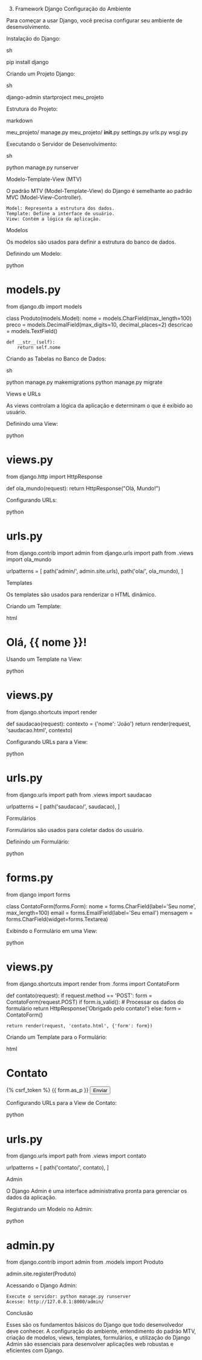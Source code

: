 3. Framework Django
Configuração do Ambiente

Para começar a usar Django, você precisa configurar seu ambiente de desenvolvimento.

Instalação do Django:

sh

pip install django

Criando um Projeto Django:

sh

django-admin startproject meu_projeto

Estrutura do Projeto:

markdown

meu_projeto/
    manage.py
    meu_projeto/
        __init__.py
        settings.py
        urls.py
        wsgi.py

Executando o Servidor de Desenvolvimento:

sh

python manage.py runserver

Modelo-Template-View (MTV)

O padrão MTV (Model-Template-View) do Django é semelhante ao padrão MVC (Model-View-Controller).

    Model: Representa a estrutura dos dados.
    Template: Define a interface de usuário.
    View: Contém a lógica da aplicação.

Modelos

Os modelos são usados para definir a estrutura do banco de dados.

Definindo um Modelo:

python

# models.py
from django.db import models

class Produto(models.Model):
    nome = models.CharField(max_length=100)
    preco = models.DecimalField(max_digits=10, decimal_places=2)
    descricao = models.TextField()

    def __str__(self):
        return self.nome

Criando as Tabelas no Banco de Dados:

sh

python manage.py makemigrations
python manage.py migrate

Views e URLs

As views controlam a lógica da aplicação e determinam o que é exibido ao usuário.

Definindo uma View:

python

# views.py
from django.http import HttpResponse

def ola_mundo(request):
    return HttpResponse("Olá, Mundo!")

Configurando URLs:

python

# urls.py
from django.contrib import admin
from django.urls import path
from .views import ola_mundo

urlpatterns = [
    path('admin/', admin.site.urls),
    path('ola/', ola_mundo),
]

Templates

Os templates são usados para renderizar o HTML dinâmico.

Criando um Template:

html

<!-- templates/saudacao.html -->
<!DOCTYPE html>
<html>
<head>
    <title>Saudação</title>
</head>
<body>
    <h1>Olá, {{ nome }}!</h1>
</body>
</html>

Usando um Template na View:

python

# views.py
from django.shortcuts import render

def saudacao(request):
    contexto = {'nome': 'João'}
    return render(request, 'saudacao.html', contexto)

Configurando URLs para a View:

python

# urls.py
from django.urls import path
from .views import saudacao

urlpatterns = [
    path('saudacao/', saudacao),
]

Formulários

Formulários são usados para coletar dados do usuário.

Definindo um Formulário:

python

# forms.py
from django import forms

class ContatoForm(forms.Form):
    nome = forms.CharField(label='Seu nome', max_length=100)
    email = forms.EmailField(label='Seu email')
    mensagem = forms.CharField(widget=forms.Textarea)

Exibindo o Formulário em uma View:

python

# views.py
from django.shortcuts import render
from .forms import ContatoForm

def contato(request):
    if request.method == 'POST':
        form = ContatoForm(request.POST)
        if form.is_valid():
            # Processar os dados do formulário
            return HttpResponse('Obrigado pelo contato!')
    else:
        form = ContatoForm()

    return render(request, 'contato.html', {'form': form})

Criando um Template para o Formulário:

html

<!-- templates/contato.html -->
<!DOCTYPE html>
<html>
<head>
    <title>Contato</title>
</head>
<body>
    <h1>Contato</h1>
    <form method="post">
        {% csrf_token %}
        {{ form.as_p }}
        <button type="submit">Enviar</button>
    </form>
</body>
</html>

Configurando URLs para a View de Contato:

python

# urls.py
from django.urls import path
from .views import contato

urlpatterns = [
    path('contato/', contato),
]

Admin

O Django Admin é uma interface administrativa pronta para gerenciar os dados da aplicação.

Registrando um Modelo no Admin:

python

# admin.py
from django.contrib import admin
from .models import Produto

admin.site.register(Produto)

Acessando o Django Admin:

    Execute o servidor: python manage.py runserver
    Acesse: http://127.0.0.1:8000/admin/

Conclusão

Esses são os fundamentos básicos do Django que todo desenvolvedor deve conhecer. A configuração do ambiente, entendimento do padrão MTV, criação de modelos, views, templates, formulários, e utilização do Django Admin são essenciais para desenvolver aplicações web robustas e eficientes com Django.
